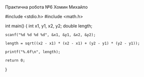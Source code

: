 Практична робота №6 Хомин Михайло

#include <stdio.h>
#include <math.h>

int main() {
    int x1, y1, x2, y2;
    double length;

    scanf("%d %d %d %d", &x1, &y1, &x2, &y2);
    
    length = sqrt((x2 - x1) * (x2 - x1) + (y2 - y1) * (y2 - y1));
    
    printf("%.6f\n", length);
    
    return 0;
}
